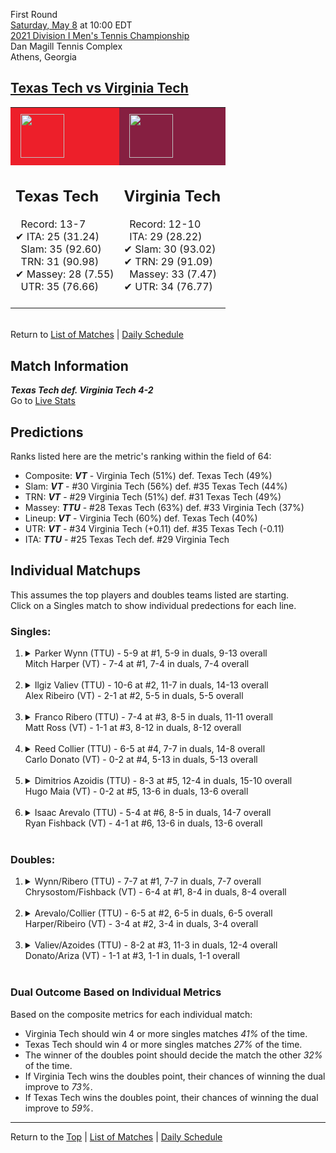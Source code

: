 First Round[](#top)<a name="top"></a>  
[Saturday, May 8](../../schedule/05-08.md) at 10:00 EDT  
[2021 Division I Men's Tennis Championship](../index.md)  
Dan Magill Tennis Complex  
Athens, Georgia  
## [Texas Tech vs Virginia Tech](https://www.ncaa.com/game/5833391)  

<table><tr style="background-color: #d9d9d9 !important"><td style="background-color: #ED1F2A !important"><img src="https://www.ncaa.com/sites/default/files/images/logos/schools/t/texas-tech.70.png" width="70" height="70" style="padding: 8px;" /></td><td style="background-color: #861F41 !important"><img src="https://www.ncaa.com/sites/default/files/images/logos/schools/v/virginia-tech.70.png" width="70" height="70" style="padding: 8px;" /></td></tr><tr>
<td>  

<h2>Texas Tech</h2>  
&nbsp; Record: 13-7<br>  
&#10004; ITA: 25 (31.24)<br>  
&nbsp; Slam: 35 (92.60)<br>  
&nbsp; TRN: 31 (90.98)<br>  
&#10004; Massey: 28 (7.55)<br>  
&nbsp; UTR: 35 (76.66)<br>  
<br>  

</td>
<td>  

<h2>Virginia Tech</h2>  
&nbsp; Record: 12-10<br>  
&nbsp; ITA: 29 (28.22)<br>  
&#10004; Slam: 30 (93.02)<br>  
&#10004; TRN: 29 (91.09)<br>  
&nbsp; Massey: 33 (7.47)<br>  
&#10004; UTR: 34 (76.77)<br>  
<br>  

</td>
</tr></table>  


<br>Return to [List of Matches](../index.md) &#124; [Daily Schedule](../../schedule/05-08.md)

## Match Information  
***Texas Tech def. Virginia Tech 4-2***  
Go to [Live Stats](https://georgiadogs.com/sports/2017/6/17/sports-m-tennis-spec-rel-vid-stream-html.aspx)  

## Predictions  

Ranks listed here are the metric's ranking within the field of 64:  
- Composite: ***VT*** - Virginia Tech (51%) def. Texas Tech (49%)  
- Slam: ***VT*** - #30 Virginia Tech (56%) def. #35 Texas Tech (44%)  
- TRN: ***VT*** - #29 Virginia Tech (51%) def. #31 Texas Tech (49%)  
- Massey: ***TTU*** - #28 Texas Tech (63%) def. #33 Virginia Tech (37%)  
- Lineup: ***VT*** - Virginia Tech (60%) def. Texas Tech (40%)  
- UTR: ***VT*** - #34 Virginia Tech (+0.11) def. #35 Texas Tech (-0.11)  
- ITA: ***TTU*** - #25 Texas Tech def. #29 Virginia Tech  

## Individual Matchups  
This assumes the top players and doubles teams listed are starting.  
Click on a Singles match to show individual predections for each line.  

### Singles:  

<ol>
<li><details>
<summary markdown="span">Parker Wynn (TTU) - 5-9 at #1, 5-9 in duals, 9-13 overall<br>Mitch Harper (VT) - 7-4 at #1, 7-4 in duals, 7-4 overall</summary>
<h4>Predictions</h4><ul>
<li>Composite: <b><i>VT</i></b> - Harper (79%) def. Wynn (21%)</li>  
<li>Slam: <b><i>VT</i></b> - Harper (79%) def. Wynn (21%)</li>  
<li>TRN: <b><i>VT</i></b> - Harper (86%) def. Wynn (14%)</li>  
<li>Massey: <b><i>VT</i></b> - Harper (72%) def. Wynn (28%)</li>  
<li>UTR: <b><i>VT</i></b> - Harper (80%) def. Wynn (20%)</li>  
<li>ITA: <b><i>VT</i></b> - Harper (7.69) def. Wynn (1.67)</li>  
</ul>
</details>&nbsp;</li>
<li><details>
<summary markdown="span">Ilgiz Valiev (TTU) - 10-6 at #2, 11-7 in duals, 14-13 overall<br>Alex Ribeiro (VT) - 2-1 at #2, 5-5 in duals, 5-5 overall</summary>
<h4>Predictions</h4><ul>
<li>Composite: <b><i>TTU</i></b> - Valiev (60%) def. Ribeiro (40%)</li>  
<li>Slam: <b><i>VT</i></b> - Ribeiro (50%) def. Valiev (50%)</li>  
<li>TRN: <b><i>TTU</i></b> - Valiev (54%) def. Ribeiro (46%)</li>  
<li>Massey: <b><i>TTU</i></b> - Valiev (61%) def. Ribeiro (39%)</li>  
<li>UTR: <b><i>TTU</i></b> - Valiev (75%) def. Ribeiro (25%)</li>  
<li>ITA: <b><i>VT</i></b> - Ribeiro (9.63) def. Valiev (1.70)</li>  
</ul>
</details>&nbsp;</li>
<li><details>
<summary markdown="span">Franco Ribero (TTU) - 7-4 at #3, 8-5 in duals, 11-11 overall<br>Matt Ross (VT) - 1-1 at #3, 8-12 in duals, 8-12 overall</summary>
<h4>Predictions</h4><ul>
<li>Composite: <b><i>VT</i></b> - Ross (63%) def. Ribero (37%)</li>  
<li>Slam: <b><i>VT</i></b> - Ross (68%) def. Ribero (32%)</li>  
<li>TRN: <b><i>VT</i></b> - Ross (61%) def. Ribero (39%)</li>  
<li>Massey: <b><i>VT</i></b> - Ross (54%) def. Ribero (46%)</li>  
<li>UTR: <b><i>VT</i></b> - Ross (70%) def. Ribero (30%)</li>  
<li>ITA: <b><i>VT</i></b> - Ross (6.68) def. Ribero (1.57)</li>  
</ul>
</details>&nbsp;</li>
<li><details>
<summary markdown="span">Reed Collier (TTU) - 6-5 at #4, 7-7 in duals, 14-8 overall<br>Carlo Donato (VT) - 0-2 at #4, 5-13 in duals, 5-13 overall</summary>
<h4>Predictions</h4><ul>
<li>Composite: <b><i>TTU</i></b> - Collier (65%) def. Donato (35%)</li>  
<li>Slam: <b><i>VT</i></b> - Donato (51%) def. Collier (49%)</li>  
<li>TRN: <b><i>TTU</i></b> - Collier (59%) def. Donato (41%)</li>  
<li>Massey: <b><i>TTU</i></b> - Collier (75%) def. Donato (25%)</li>  
<li>UTR: <b><i>TTU</i></b> - Collier (76%) def. Donato (24%)</li>  
<li>ITA: <b><i>VT</i></b> - Donato (2.08) def. Collier (1.70)</li>  
</ul>
</details>&nbsp;</li>
<li><details>
<summary markdown="span">Dimitrios Azoidis (TTU) - 8-3 at #5, 12-4 in duals, 15-10 overall<br>Hugo Maia (VT) - 0-2 at #5, 13-6 in duals, 13-6 overall</summary>
<h4>Predictions</h4><ul>
<li>Composite: <b><i>VT</i></b> - Maia (53%) def. Azoidis (47%)</li>  
<li>Slam: <b><i>VT</i></b> - Maia (59%) def. Azoidis (41%)</li>  
<li>TRN: <b><i>VT</i></b> - Maia (61%) def. Azoidis (39%)</li>  
<li>Massey: <b><i>VT</i></b> - Maia (56%) def. Azoidis (44%)</li>  
<li>UTR: <b><i>TTU</i></b> - Azoidis (62%) def. Maia (38%)</li>  
<li>ITA: <b><i>VT</i></b> - Maia (2.60) def. Azoidis (1.70)</li>  
</ul>
</details>&nbsp;</li>
<li><details>
<summary markdown="span">Isaac Arevalo (TTU) - 5-4 at #6, 8-5 in duals, 14-7 overall<br>Ryan Fishback (VT) - 4-1 at #6, 13-6 in duals, 13-6 overall</summary>
<h4>Predictions</h4><ul>
<li>Composite: <b><i>VT</i></b> - Fishback (50%) def. Arevalo (50%)</li>  
<li>Slam: <b><i>TTU</i></b> - Arevalo (51%) def. Fishback (49%)</li>  
<li>TRN: <b><i>VT</i></b> - Fishback (57%) def. Arevalo (43%)</li>  
<li>Massey: <b><i>VT</i></b> - Fishback (53%) def. Arevalo (47%)</li>  
<li>UTR: <b><i>TTU</i></b> - Arevalo (60%) def. Fishback (40%)</li>  
<li>ITA: <b><i>VT</i></b> - Fishback (2.03) def. Arevalo (1.77)</li>  
</ul>
</details>&nbsp;</li>
</ol>

### Doubles:  

<ol>
<li><details>
<summary markdown="span">Wynn/Ribero (TTU) - 7-7 at #1, 7-7 in duals, 7-7 overall<br>Chrysostom/Fishback (VT) - 6-4 at #1, 8-4 in duals, 8-4 overall</summary>
<br>Sorry, we don't have any metrics for this match
</details>&nbsp;</li>
<li><details>
<summary markdown="span">Arevalo/Collier (TTU) - 6-5 at #2, 6-5 in duals, 6-5 overall<br>Harper/Ribeiro (VT) - 3-4 at #2, 3-4 in duals, 3-4 overall</summary>
<br>Sorry, we don't have any metrics for this match
</details>&nbsp;</li>
<li><details>
<summary markdown="span">Valiev/Azoides (TTU) - 8-2 at #3, 11-3 in duals, 12-4 overall<br>Donato/Ariza (VT) - 1-1 at #3, 1-1 in duals, 1-1 overall</summary>
<br>Sorry, we don't have any metrics for this match
</details>&nbsp;</li>
</ol>

### Dual Outcome Based on Individual Metrics  
  
Based on the composite metrics for each individual match:  
- Virginia Tech should win 4 or more singles matches *41%* of the time.  
- Texas Tech should win 4 or more singles matches *27%* of the time.  
- The winner of the doubles point should decide the match the other *32%* of the time.  
- If Virginia Tech wins the doubles point, their chances of winning the dual improve to *73%*.  
- If Texas Tech wins the doubles point, their chances of winning the dual improve to *59%*.  
  
------

Return to the [Top](#top) &#124; [List of Matches](../index.md) &#124; [Daily Schedule](../../schedule/05-08.md)  

